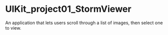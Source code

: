 # UIKit_project01_StormViewer
An application that lets users scroll through a list of images, then select one to view.
